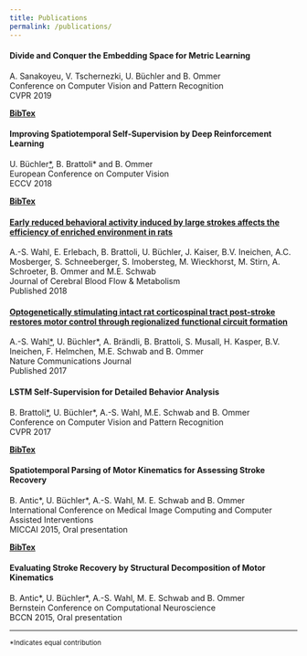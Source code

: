 ```yaml
---
title: Publications
permalink: /publications/
---
```

<!--- <div class="publication-list">
  <h4>Unsupervised Magnification of Posture Deviations Across Subjects</h4>
  <p>U. Büchler, M. Dorkenwald and B. Ommer<br />
  Conference on Computer Vision and Pattern Recognition<br />
  CVPR 2020</p>
  <a type="button" href="{{ site.baseurl}}/papers/magnification_cvpr20.pdf" target="_blank">
    <i class="fa fa-file-o"></i>
  </a>
  <a type="button" href="{{ site.baseurl }}/bibtex/magnification_cvpr20.md" target="_blank">
   <b>BibTex</b>
  </a>
</div>-->

<div class="publication-list">
  <h4>Divide and Conquer the Embedding Space for Metric Learning</h4>
  <p>A. Sanakoyeu, V. Tschernezki, U. Büchler and B. Ommer<br />
  Conference on Computer Vision and Pattern Recognition<br />
  CVPR 2019</p>
  <a type="button" href="{{ site.baseurl}}/papers/metric_learning_cvpr19.pdf" target="_blank">
    <i class="fa fa-file-o"></i>
  </a>
  <a type="button" href="{{ site.baseurl }}/bibtex/metric_learning_cvpr19.md" target="_blank">
   <b>BibTex</b>
  </a>
</div>

<div class="publication-list">
  <h4>Improving Spatiotemporal Self-Supervision by Deep Reinforcement Learning</h4>
  <p>U. Büchler<a href="#fn1" id="ref">*</a>, B. Brattoli* and B. Ommer<br />
  European Conference on Computer Vision<br />
  ECCV 2018</p>
  <a type="button" href="{{ site.baseurl}}/papers/buechler_brattoli_eccv18.pdf" target="_blank">
    <i class="fa fa-file-o"></i>
  </a>
  <a type="button" href="{{ site.baseurl }}/bibtex/buechler_brattoli_eccv18.md" target="_blank">
   <b>BibTex</b>
  </a>
</div>

<div class="publication-list">
  <h4><a href="http://journals.sagepub.com/doi/full/10.1177/0271678X18777661">Early reduced behavioral activity induced by large strokes affects the efficiency of enriched environment in rats</a></h4>
  <p> A.-S. Wahl, E. Erlebach, B. Brattoli, U. Büchler, J. Kaiser, B.V. Ineichen, A.C. Mosberger, S. Schneeberger, S. Imobersteg, M. Wieckhorst, M. Stirn, A. Schroeter, B. Ommer and M.E. Schwab<br />
Journal of Cerebral Blood Flow & Metabolism<br />
    Published 2018 <br />
  </p>
  <a type="button" href="{{ site.baseurl}}/papers/Wahl_et_al-2018-JCBFM.pdf" target="_blank">
    <i class="fa fa-file-o"></i>
  </a>
  <!--<a type="button" href="{{ site.baseurl }}/bibtex/" target="_blank">
   <b>BibTex</b>
  </a>-->
</div>

<div class="publication-list">
  <h4><a href="https://www.nature.com/articles/s41467-017-01090-6">Optogenetically stimulating intact rat corticospinal tract post-stroke restores motor control through regionalized functional circuit formation</a></h4>
 <p>A.-S. Wahl<a href="#fn1" id="ref">*</a>, U. Büchler*, A. Brändli, B. Brattoli, S. Musall, H. Kasper, B.V. Ineichen, F. Helmchen, M.E. Schwab and B. Ommer<br />
  Nature Communications Journal<br />
   Published 2017 <br />
  </p>
  <a type="button" href="{{ site.baseurl}}/papers/Wahl_et_al-2017-Nature_Communications.pdf" target="_blank">
    <i class="fa fa-file-o"></i>
  </a>
  <!--<a type="button" href="{{ site.baseurl }}/bibtex/" target="_blank">
   <b>BibTex</b>
  </a>-->
</div>

<div class="publication-list">
  <h4>LSTM Self-Supervision for Detailed Behavior Analysis</h4>
  <p>B. Brattoli<a href="#fn1" id="ref">*</a>, U. Büchler*, A.-S. Wahl, M.E. Schwab and B. Ommer<br />
  Conference on Computer Vision and Pattern Recognition<br />
  CVPR 2017</p>
  <a type="button" href="{{ site.baseurl}}/papers/brattoli_buechler_cvpr17.pdf" target="_blank">
    <i class="fa fa-file-o"></i>
  </a>
  <a type="button" href="{{ site.baseurl }}/bibtex/brattoli_buechler_cvpr17.md" target="_blank">
   <b>BibTex</b>
  </a>
</div>

<div class="publication-list">
  <h4>Spatiotemporal Parsing of Motor Kinematics for Assessing Stroke Recovery</h4>
  <p>B. Antic*, U. Büchler*, A.-S. Wahl, M. E. Schwab and B. Ommer<br />
  International Conference on Medical Image Computing and Computer Assisted Interventions<br/>
  MICCAI 2015, Oral presentation</p>
  <a type="button" href="{{ site.baseurl}}/papers/antic_buechler_miccai15.pdf" target="_blank">
    <i class="fa fa-file-o"></i>
  </a>
  <a type="button" href="{{ site.baseurl }}/bibtex/antic_buechler_miccai15.md" target="_blank">
   <b>BibTex</b>
  </a>
</div>

<div class="publication-list">
  <h4>Evaluating Stroke Recovery by Structural Decomposition of Motor Kinematics</h4>
  <p>B. Antic*, U. Büchler*, A.-S. Wahl, M. E. Schwab and B. Ommer<br />
  Bernstein Conference on Computational Neuroscience<br />
  BCCN 2015, Oral presentation</p>
</div>
<hr>
<sup id="fn1">*Indicates equal contribution</sup>
